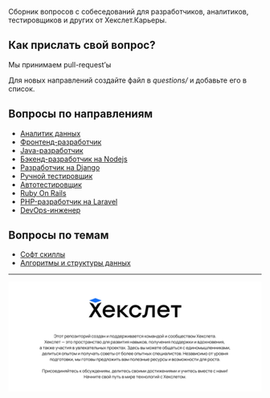 Сборник вопросов с собеседований для разработчиков, аналитиков, тестировщиков и других от Хекслет.Карьеры.

## Как прислать свой вопрос?

Мы принимаем pull-request’ы

Для новых направлений создайте файл в *questions/* и добавьте его в список.

## Вопросы по направлениям

* [Аналитик данных](./questions/data-analytics.md)
* [Фронтенд-разработчик](./questions/frontend.md)
* [Java-разработчик](./questions/java.md)
* [Бэкенд-разработчик на Nodejs](./questions/nodejs.md)
* [Разработчик на Django](./questions/python.md)
* [Ручной тестировщик](./questions/manual-qa.md)
* [Автотестировщик](./questions/auto-qa.md)
* [Ruby On Rails](./questions/rails.md)
* [PHP-разработчик на Laravel](./questions/php.md)
* [DevOps-инженер](./questions/)

## Вопросы по темам

* [Софт скиллы](./questions/softskills.md)
* [Алгоритмы и структуры данных](/questions/algorithms.md)

---

<p align="center">
  <a target="_blank" href="https://ttttt.me/HexletLearningBot?utm_source=github&utm_medium=link&utm_campaign=hexlet-ru-interview-questions">
    <img src="https://raw.githubusercontent.com/Hexlet/assets/master/images/footers/svg/hexlet_footer_ru.svg" alt="Hexlet footer message">
  </a>
</p>
